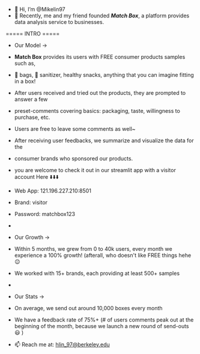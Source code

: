 - 👋 Hi, I’m @Mikelin97 
- 👀 Recently, me and my friend founded _**Match Box**_, a platform provides data analysis service to businesses. 

===== INTRO =====
- Our Model -> 
- **Match Box** provides its users with FREE consumer products samples such as, 
- 🍵 bags, 🤚 sanitizer, healthy snacks, anything that you can imagine fitting in a box! 
- After users received and tried out the products, they are prompted to answer a few 
- preset-comments covering basics: packaging, taste, willingness to purchase, etc. 
- Users are free to leave some comments as well~ 
- After receiving user feedbacks, we summarize and visualize the data for the 
- consumer brands who sponsored our products. 
- you are welcome to check it out in our streamlit app with a visitor account Here ⬇️⬇️⬇️
-   Web App: 121.196.227.210:8501
-   Brand: visitor
-   Password: matchbox123
- 
- Our Growth -> 
- Within 5 months, we grew from 0 to 40k users, every month we experience a 100% growth! (afterall, who doesn't like FREE things hehe 😉 
- We worked with 15+ brands, each providing at least 500+ samples 
- 
- Our Stats -> 
- On average, we send out around 10,000 boxes every month
- We have a feedback rate of 75%+ (# of users comments peak out at the beginning of the month, because we launch a new round of send-outs 😃 )


- 📫 Reach me at: hlin_97@berkeley.edu




